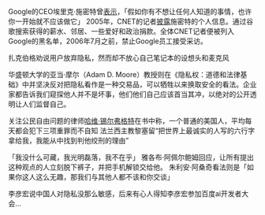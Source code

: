 



Google的CEO埃里克·施密特曾[表示](www.pcworld.com/article/184446/googles_schmidt_roasted_for_privacy_comments.html)，「假如你有不想让任何人知道的事情，也许你一开始就不应该做它」
2005年，CNET的记者[披露](http://money.cnn.com/2005/08/05/technology/google_cnet/)施密特的个人信息。通过谷歌搜索获得的薪水、邻居、一些爱好和政治捐款。全体CNET记者便被列入Google的黑名单，2006年7月之前，禁止Google员工接受采访。


扎克伯格劝说用户放弃隐私，然而却不放心自己笔记本的设想头和麦克风

华盛顿大学的亚当·摩尔（Adam D. Moore）教授则在《隐私权：道德和法律基础》中并坚决反对把隐私看作是一种交易品，可以牺牲以来换取安全的看法。企业家都告诉我们窥探他人并不是坏事，他们他们自己应该首当其冲，以绝对的公开透明让人们监督自己。

关注公民自由问题的律师[哈维·锡尔弗格特](https://zh.wikipedia.org/wiki/%E6%97%A0%E6%89%80%E9%9A%90%E7%9E%92%E8%AE%BA)在书中称，一个普通的美国人，平均每天都会犯下三项重罪而不自知
法兰西主教黎塞留“把世界上最诚实的人写的六行字拿给我，我能从中找到判他绞刑的理由”

「我没什么可藏，我光明磊落，我不在乎」
雅各布·阿佩尔鲍姆回应，让所有提出这种观点的人立刻脱下裤子，并把手机解锁交给他。
朱利安·阿桑奇看法则是「如果你这人这么无趣，那我们与其他人都不该和你交谈」


李彦宏说中国人对隐私没那么敏感，后来有心人得知李彦宏参加百度ai开发者大会...

